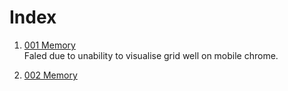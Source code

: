 # Index

1. [001 Memory](001_memory/index.html)  
   Faled due to unability to visualise grid well on mobile chrome.

2. [002 Memory](002_memory/index.html)
